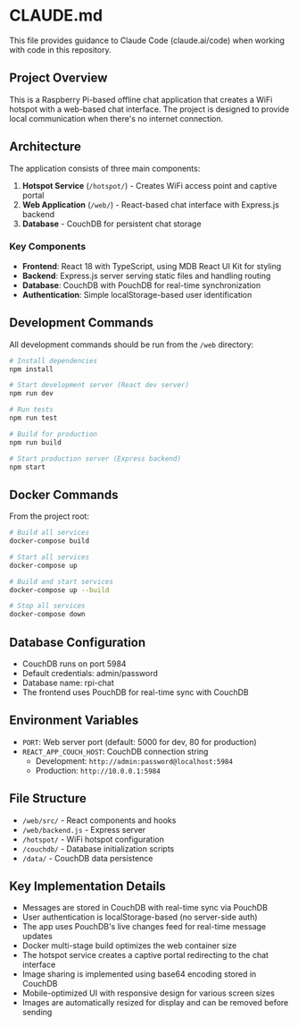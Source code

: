# CLAUDE.md

This file provides guidance to Claude Code (claude.ai/code) when working with code in this repository.

## Project Overview

This is a Raspberry Pi-based offline chat application that creates a WiFi hotspot with a web-based chat interface. The project is designed to provide local communication when there's no internet connection.

## Architecture

The application consists of three main components:

1. **Hotspot Service** (`/hotspot/`) - Creates WiFi access point and captive portal
2. **Web Application** (`/web/`) - React-based chat interface with Express.js backend
3. **Database** - CouchDB for persistent chat storage

### Key Components

- **Frontend**: React 18 with TypeScript, using MDB React UI Kit for styling
- **Backend**: Express.js server serving static files and handling routing
- **Database**: CouchDB with PouchDB for real-time synchronization
- **Authentication**: Simple localStorage-based user identification

## Development Commands

All development commands should be run from the `/web` directory:

```bash
# Install dependencies
npm install

# Start development server (React dev server)
npm run dev

# Run tests
npm run test

# Build for production
npm run build

# Start production server (Express backend)
npm start
```

## Docker Commands

From the project root:

```bash
# Build all services
docker-compose build

# Start all services
docker-compose up

# Build and start services
docker-compose up --build

# Stop all services
docker-compose down
```

## Database Configuration

- CouchDB runs on port 5984
- Default credentials: admin/password
- Database name: rpi-chat
- The frontend uses PouchDB for real-time sync with CouchDB

## Environment Variables

- `PORT`: Web server port (default: 5000 for dev, 80 for production)
- `REACT_APP_COUCH_HOST`: CouchDB connection string
  - Development: `http://admin:password@localhost:5984`
  - Production: `http://10.0.0.1:5984`

## File Structure

- `/web/src/` - React components and hooks
- `/web/backend.js` - Express server
- `/hotspot/` - WiFi hotspot configuration
- `/couchdb/` - Database initialization scripts
- `/data/` - CouchDB data persistence

## Key Implementation Details

- Messages are stored in CouchDB with real-time sync via PouchDB
- User authentication is localStorage-based (no server-side auth)
- The app uses PouchDB's live changes feed for real-time message updates
- Docker multi-stage build optimizes the web container size
- The hotspot service creates a captive portal redirecting to the chat interface
- Image sharing is implemented using base64 encoding stored in CouchDB
- Mobile-optimized UI with responsive design for various screen sizes
- Images are automatically resized for display and can be removed before sending